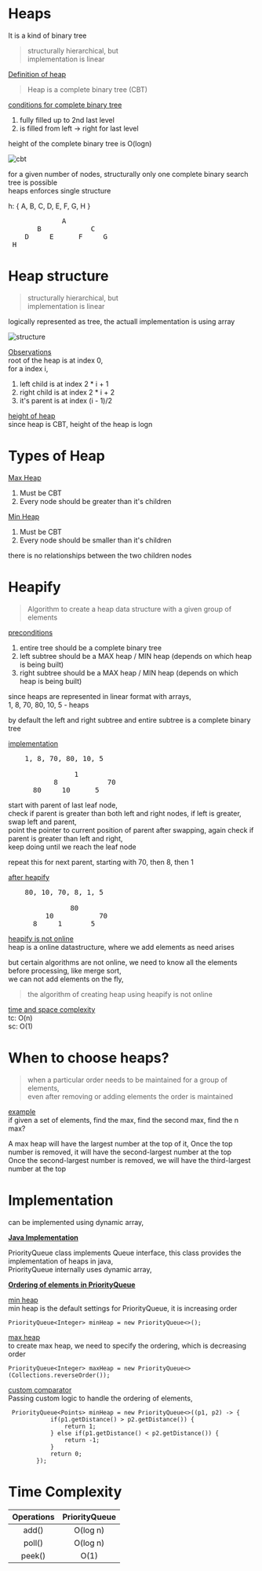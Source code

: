 # Heaps

It is a kind of binary tree  
> structurally hierarchical, but    
> implementation is linear  

<ins>Definition of heap</ins>  

> Heap is a complete binary tree (CBT)  

<ins>conditions for complete binary tree</ins>    
1. fully filled up to 2nd last level  
2. is filled from left -> right for last level

height of the complete binary tree is O(logn)  

![cbt](https://user-images.githubusercontent.com/16437905/180133603-8cfb6792-6462-4c38-8799-2d8ed93a1778.png)

for a given number of nodes, structurally only one complete binary search tree is possible  
heaps enforces single structure  

h: { A, B, C, D, E, F, G, H }
<pre>
             A
       B            C
    D     E      F     G 
 H
</pre>

# Heap structure

> structurally hierarchical, but    
> implementation is linear 

logically represented as tree, the actuall implementation is using array    

![structure](https://user-images.githubusercontent.com/16437905/180140025-c238a029-27c2-4c2c-ae74-af13d74475e5.png)

<ins>Observations</ins>  
root of the heap is at index 0,  
for a index i,  

1. left child is at index 2 * i + 1
2. right child is at index 2 * i + 2
3. it's parent is at index (i - 1)/2

<ins>height of heap</ins>  
since heap is CBT, height of the heap is logn  

# Types of Heap

<ins>Max Heap</ins>  
1. Must be CBT
2. Every node should be greater than it's children

<ins>Min Heap</ins>  
1. Must be CBT
2. Every node should be smaller than it's children

there is no relationships between the two children nodes   

# Heapify 

> Algorithm to create a heap data structure with a given group of elements  
   
<ins>preconditions</ins>  
1. entire tree should be a complete binary tree
2. left subtree should be a MAX heap / MIN heap (depends on which heap is being built)
3. right subtree should be a MAX heap / MIN heap (depends on which heap is being built)

since heaps are represented in linear format with arrays,   
1, 8, 70, 80, 10, 5 - heaps  

by default the left and right subtree and entire subtree is a complete binary tree  

<ins>implementation</ins>  
<pre>
    1, 8, 70, 80, 10, 5

                1
           8            70
      80     10      5
</pre>

start with parent of last leaf node,    
check if parent is greater than both left and right nodes, if left is greater, swap left and parent,  
point the pointer to current position of parent after swapping, again check if parent is greater than left and right,  
keep doing until we reach the leaf node  

repeat this for next parent, starting with 70, then 8, then 1  

<ins>after heapify</ins>  
<pre>
    80, 10, 70, 8, 1, 5

               80
         10           70
      8     1       5
</pre>

<ins>heapify is not online</ins>  
heap is a online datastructure, where we add elements as need arises  

but certain algorithms are not online, we need to know all the elements before processing, like merge sort,  
we can not add elements on the fly, 

> the algorithm of creating heap using heapify is not online  

<ins>time and space complexity</ins>   
tc: O(n)    
sc: O(1)  

# When to choose heaps?

> when a particular order needs to be maintained for a group of elements,  
> even after removing or adding elements the order is maintained    

<ins>example</ins>  
if given a set of elements, find the max, find the second max, find the n max?  

A max heap will have the largest number at the top of it, Once the top number is removed, 
it will have the second-largest number at the top  
Once the second-largest number is removed, we will have the third-largest number at the top  

# Implementation

can be implemented using dynamic array,

<ins>**Java Implementation**</ins>  

PriorityQueue class implements Queue interface, this class provides the implementation of heaps in java,   
PriorityQueue internally uses dynamic array,  

**<ins>Ordering of elements in PriorityQueue</ins>**  

<ins>min heap</ins>  
min heap is the default settings for PriorityQueue, it is increasing order      

```
PriorityQueue<Integer> minHeap = new PriorityQueue<>();  
```

<ins>max heap</ins>   
to create max heap, we need to specify the ordering, which is decreasing order  

```
PriorityQueue<Integer> maxHeap = new PriorityQueue<>(Collections.reverseOrder());  
```

<ins>custom comparator</ins>  
Passing custom logic to handle the ordering of elements,  

```
 PriorityQueue<Points> minHeap = new PriorityQueue<>((p1, p2) -> {
            if(p1.getDistance() > p2.getDistance()) {
                return 1;
            } else if(p1.getDistance() < p2.getDistance()) {
                return -1;
            }
            return 0;
        });
```


# Time Complexity
  
| Operations | PriorityQueue
:---: | :---:
add()          | O(log n)
poll()         | O(log n)
peek()         | O(1)


